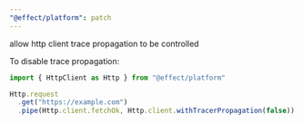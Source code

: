 ```yaml
---
"@effect/platform": patch
---
```


allow http client trace propagation to be controlled

To disable trace propagation:

```ts
import { HttpClient as Http } from "@effect/platform"

Http.request
  .get("https://example.com")
  .pipe(Http.client.fetchOk, Http.client.withTracerPropagation(false))
```
